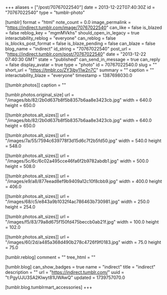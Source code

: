 +++
aliases = ["/post/70767022540"]
date = 2013-12-22T07:40:30Z
id = "70767022540"
type = "tumblr-photo"

[tumblr]
format = "html"
note_count = 0.0
image_permalink = "https://indirect.tumblr.com/image/70767022540"
can_like = false
is_blazed = false
reblog_key = "mgmMVkhs"
should_open_in_legacy = true
interactability_reblog = "everyone"
can_reblog = false
is_blocks_post_format = false
is_blaze_pending = false
can_blaze = false
blog_name = "indirect"
id_string = "70767022540"
post_url = "https://indirect.tumblr.com/post/70767022540"
date = "2013-12-22 07:40:30 GMT"
state = "published"
can_send_in_message = true
can_reply = false
display_avatar = true
type = "photo"
id = 70767022540.0
slug = ""
short_url = "https://tmblr.co/ZY3jby11w2n7C"
summary = ""
caption = ""
interactability_blaze = "everyone"
timestamp = 1387698030.0

[[tumblr.photos]]
caption = ""

[tumblr.photos.original_size]
url = "/images/bb/82/2b0d637b8f5b8357b6aa8e3423cb.jpg"
width = 640.0
height = 650.0

[[tumblr.photos.alt_sizes]]
url = "/images/bb/82/2b0d637b8f5b8357b6aa8e3423cb.jpg"
width = 640.0
height = 650.0

[[tumblr.photos.alt_sizes]]
url = "/images/7a/55/7594c639778f3d15d6c7f2b5fd50.jpg"
width = 540.0
height = 548.0

[[tumblr.photos.alt_sizes]]
url = "/images/5c/6c/6c02a495cce46fa6f2b9782abdb1.jpg"
width = 500.0
height = 508.0

[[tumblr.photos.alt_sizes]]
url = "/images/e9/a8/877eead8ef9b9409a12c10f8cbb9.jpg"
width = 400.0
height = 406.0

[[tumblr.photos.alt_sizes]]
url = "/images/68/c5/e843a9b1032f4ac786463b730981.jpg"
width = 250.0
height = 254.0

[[tumblr.photos.alt_sizes]]
url = "/images/f5/83/79a8d675f150fd475beccb0ab21f.jpg"
width = 100.0
height = 102.0

[[tumblr.photos.alt_sizes]]
url = "/images/60/2d/a485a368d490b278c4726f9f0183.jpg"
width = 75.0
height = 75.0

[tumblr.reblog]
comment = ""
tree_html = ""

[tumblr.blog]
can_show_badges = true
name = "indirect"
title = "indirect"
description = ""
url = "https://indirect.tumblr.com/"
uuid = "t:PgyUJU3SA2Klwyt81UWAwQ"
updated = 1739757070.0

[tumblr.blog.tumblrmart_accessories]
+++
